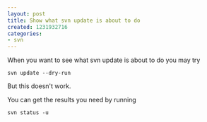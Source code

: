 ```yaml
---
layout: post
title: Show what svn update is about to do
created: 1231932716
categories:
- svn
---
```

When you want to see what svn update is about to do you may try 

<code>svn update --dry-run</code>

But this doesn't work.

You can get the results you need by running

<code>svn status -u </code>
